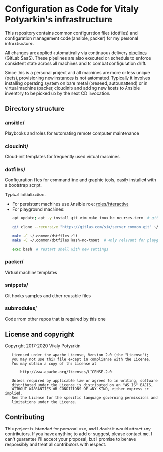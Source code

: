 # Configuration as Code for Vitaly Potyarkin's infrastructure

This repository contains common configuration files (dotfiles) and
configuration management code (ansible, packer) for my personal
infrastructure.

All changes are applied automatically via continuous delivery [pipelines]
(GitLab SaaS). These pipelines are also executed on schedule to enforce
consistent state across all machines and to combat configuration drift.

Since this is a personal project and all machines are more or less unique
(pets), provisioning new instances is not automated. Typically it involves
installing operating system on bare metal (preseed, autounattend) or in
virtual machine (packer, cloudinit) and adding new hosts to Ansible inventory to be
picked up by the next CD invocation.

[pipelines]: https://gitlab.com/sio/server_common/pipelines?ref=deploy


## Directory structure

### ansible/

Playbooks and roles for automating remote computer maintenance

### cloudinit/

Cloud-init templates for frequently used virtual machines

### dotfiles/

Configuration files for command line and graphic tools, easily installed with a
bootstrap script.

Typical initialization:

  - For persistent machines use Ansible role:
    [roles/interactive](ansible/roles/interactive/)
  - For playground machines:
    ```sh
    apt update; apt -y install git vim make tmux bc ncurses-term  # git and some tools

    git clone --recursive "https://gitlab.com/sio/server_common.git" ~/.common

    make -C ~/.common/dotfiles cli
    make -C ~/.common/dotfiles bash-no-tmout  # only relevant for playground machines

    exec bash  # restart shell with new settings
    ```

### packer/

Virtual machine templates

### snippets/

Git hooks samples and other reusable files

### submodules/

Code from other repos that is required by this one


## License and copyright

Copyright 2017-2020 Vitaly Potyarkin

```
   Licensed under the Apache License, Version 2.0 (the "License");
   you may not use this file except in compliance with the License.
   You may obtain a copy of the License at

       http://www.apache.org/licenses/LICENSE-2.0

   Unless required by applicable law or agreed to in writing, software
   distributed under the License is distributed on an "AS IS" BASIS,
   WITHOUT WARRANTIES OR CONDITIONS OF ANY KIND, either express or implied.
   See the License for the specific language governing permissions and
   limitations under the License.
```


## Contributing

This project is intended for personal use, and I doubt it would attract any
contributors. If you have anything to add or suggest, please contact me.
I can't guarantee I'll accept your proposal, but I promise to behave
responsibly and treat all contributors with respect.
